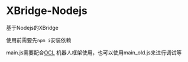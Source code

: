 # XBridge-Nodejs
基于Nodejs的XBridge

使用前需要先`npm i`安装依赖

main.js需要配合[OCL](https://github.com/yanhy2000/OICQ-console-loader) 机器人框架使用，也可以使用main_old.js来进行调试等
